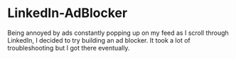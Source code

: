 # LinkedIn-AdBlocker
Being annoyed by ads constantly popping up on my feed as I scroll through LinkedIn, I decided to try building an ad blocker. It took a lot of troubleshooting but I got there eventually.
